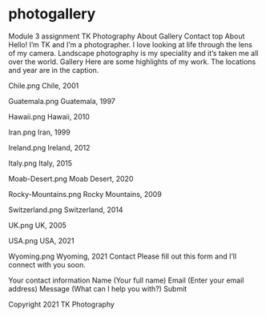 # photogallery

Module 3 assignment
TK Photography
About
Gallery
Contact
top
About
Hello!
I’m TK and I’m a photographer. I love looking at life through the lens of my camera. Landscape photography is my speciality and it’s taken me all over the world.
Gallery
Here are some highlights of my work. The locations and year are in the caption.

Chile.png
Chile, 2001

Guatemala.png
Guatemala, 1997

Hawaii.png
Hawaii, 2010

Iran.png
Iran, 1999

Ireland.png
Ireland, 2012

Italy.png
Italy, 2015

Moab-Desert.png
Moab Desert, 2020

Rocky-Mountains.png
Rocky Mountains, 2009

Switzerland.png
Switzerland, 2014

UK.png
UK, 2005

USA.png
USA, 2021

Wyoming.png
Wyoming, 2021
Contact
Please fill out this form and I’ll connect with you soon.

Your contact information
Name (Your full name)
Email (Enter your email address)
Message (What can I help you with?)
Submit

Copyright 2021 TK Photography
